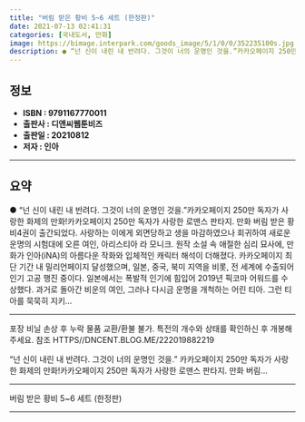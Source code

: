```yaml
---
title: "버림 받은 황비 5~6 세트 (한정판)"
date: 2021-07-13 02:41:31
categories: [국내도서, 만화]
image: https://bimage.interpark.com/goods_image/5/1/0/0/352235100s.jpg
description: ● “넌 신이 내린 내 반려다. 그것이 너의 운명인 것을.”카카오페이지 250만 독자가 사랑한 화제의 만화!카카오페이지 250만 독자가 사랑한 로맨스 판타지. 만화 버림 받은 황비4권이 출간되었다. 사랑하는 이에게 외면당하고 생을 마감하였으나 회귀하여 새로운 운명의 시험대에 오른 여인
---
```


## **정보**

- **ISBN : 9791167770011**
- **출판사 : 디앤씨웹툰비즈**
- **출판일 : 20210812**
- **저자 : 인아**

------



## **요약**

●  “넌 신이 내린 내 반려다. 그것이 너의 운명인 것을.”카카오페이지 250만 독자가 사랑한 화제의 만화!카카오페이지 250만 독자가 사랑한 로맨스 판타지. 만화 버림 받은 황비4권이 출간되었다. 사랑하는 이에게 외면당하고 생을 마감하였으나 회귀하여 새로운 운명의 시험대에 오른 여인, 아리스티아 라 모니크. 원작 소설 속 애절한 심리 묘사에, 만화가 인아(iNA)의 아름다운 작화와 입체적인 캐릭터 해석이 더해졌다. 카카오페이지 최단 기간 내 밀리언페이지 달성했으며, 일본, 중국, 북미 지역을 비롯, 전 세계에 수출되어 인기 고공 행진 중이다. 일본에서는 폭발적 인기에 힘입어 2019년 픽코마 어워드를 수상했다. 과거로 돌아간 비운의 여인, 그러나 다시금 운명을 개척하는 어린 티아. 그런 티아를 묵묵히 지키...

------

 포장 비닐 손상 후 누락 물품 교환/환불 불가.
특전의 개수와 상태를 확인하신 후 개봉해 주세요. 
참조  HTTPS//DNCENT.BLOG.ME/222019882219

“넌 신이 내린 내 반려다. 그것이 너의 운명인 것을.”
카카오페이지 250만 독자가 사랑한 화제의 만화!카카오페이지 250만 독자가 사랑한 로맨스 판타지. 만화 버림... 

------


버림 받은 황비 5~6 세트 (한정판) 

------


